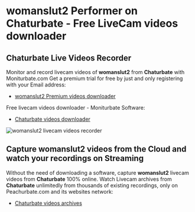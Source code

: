 # womanslut2 Performer on Chaturbate - Free LiveCam videos downloader

## Chaturbate Live Videos Recorder

Monitor and record livecam videos of **womanslut2** from **Chaturbate** with Moniturbate.com
Get a premium trial for free by just and only registering with your Email address:
* [womanslut2 Premium videos downloader](https://moniturbate.com/request-demo-licence-key.html)

Free livecam videos downloader - Moniturbate Software:
* [Chaturbate videos downloader](https://moniturbate.com/moniturbate-download-software.html)

![womanslut2 livecam videos recorder](https://peachurnet.com/templates/moniturbate-software.png)


## Capture womanslut2 videos from the Cloud and watch your recordings on Streaming

Without the need of downloading a software, capture **womanslut2** livecam videos from **Chaturbate** 100% online.
Watch Livecam archives from **Chaturbate** unlimitedly from thousands of existing recordings, only on Peachurbate.com and its websites network:
* [Chaturbate videos archives](https://peachurnet.com/)